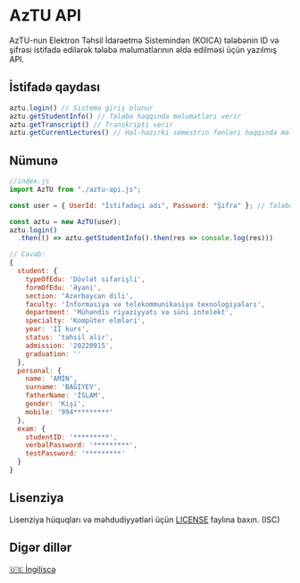 # AzTU API

AzTU-nun Elektron Təhsil İdarəetmə Sistemindən (KOICA) tələbənin ID və şifrəsi istifadə edilərək tələbə məlumatlarının əldə edilməsi üçün yazılmış API.

## İstifadə qaydası

```js
aztu.login() // Sistemə giriş olunur
aztu.getStudentInfo() // Tələbə haqqında məlumatları verir
aztu.getTranscript() // Transkripti verir
aztu.getCurrentLectures() // Hal-hazırki semestrın fənləri haqqında məlumat verir
```

## Nümunə

``` js
//index.js
import AzTU from "./aztu-api.js";

const user = { UserId: "İstifadəçi adı", Password: "Şifrə" }; // Tələbənin məlumatları daxil edilir

const aztu = new AzTU(user);
aztu.login()
  .then(() => aztu.getStudentInfo().then(res => console.log(res)))
```

``` js
// Cavab:
{
  student: {
    typeOfEdu: 'Dövlət sifarişli',
    formOfEdu: 'Əyani',
    section: 'Azərbaycan dili',
    faculty: 'İnformasiya və telekommunikasiya texnologiyaları',
    department: 'Mühəndis riyaziyyatı və süni intelekt',
    specialty: 'Kompüter elmləri',
    year: 'II kurs',
    status: 'təhsil alir',
    admission: '20220915',
    graduation: ''
  },
  personal: {
    name: 'AMİN',
    surname: 'BAĞIYEV',
    fatherName: 'İSLAM',
    gender: 'Kişi',
    mobile: '994*********'
  },
  exam: {
    studentID: '*********',
    verbalPassword: '*********',
    testPassword: '*********'
  }
}
```

## Lisenziya

Lisenziya hüquqları və məhdudiyyətləri üçün [LICENSE](LICENSE.md) faylına baxın. (ISC)

## Digər dillər

[🇺🇸 İngiliscə](README.md)